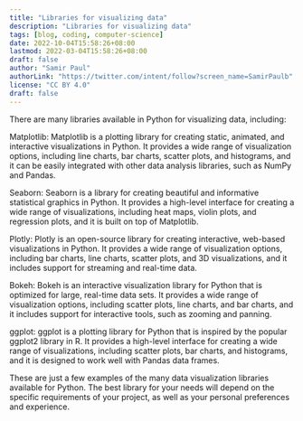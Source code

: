 ```yaml
---
title: "Libraries for visualizing data"
description: "Libraries for visualizing data"
tags: [blog, coding, computer-science]
date: 2022-10-04T15:58:26+08:00
lastmod: 2022-03-04T15:58:26+08:00
draft: false
author: "Samir Paul"
authorLink: "https://twitter.com/intent/follow?screen_name=SamirPaulb"
license: "CC BY 4.0"
draft: false
---
```


 



There are many libraries available in Python for visualizing data, including:

Matplotlib: Matplotlib is a plotting library for creating static, animated, and interactive visualizations in Python. It provides a wide range of visualization options, including line charts, bar charts, scatter plots, and histograms, and it can be easily integrated with other data analysis libraries, such as NumPy and Pandas.

Seaborn: Seaborn is a library for creating beautiful and informative statistical graphics in Python. It provides a high-level interface for creating a wide range of visualizations, including heat maps, violin plots, and regression plots, and it is built on top of Matplotlib.

Plotly: Plotly is an open-source library for creating interactive, web-based visualizations in Python. It provides a wide range of visualization options, including bar charts, line charts, scatter plots, and 3D visualizations, and it includes support for streaming and real-time data.

Bokeh: Bokeh is an interactive visualization library for Python that is optimized for large, real-time data sets. It provides a wide range of visualization options, including scatter plots, line charts, and bar charts, and it includes support for interactive tools, such as zooming and panning.

ggplot: ggplot is a plotting library for Python that is inspired by the popular ggplot2 library in R. It provides a high-level interface for creating a wide range of visualizations, including scatter plots, bar charts, and histograms, and it is designed to work well with Pandas data frames.

These are just a few examples of the many data visualization libraries available for Python. The best library for your needs will depend on the specific requirements of your project, as well as your personal preferences and experience.




 

